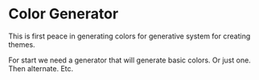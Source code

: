 # Color Generator

This is first peace in generating colors for generative system for creating themes. 

For start we need a generator that will generate basic colors. Or just one. Then alternate. Etc.
